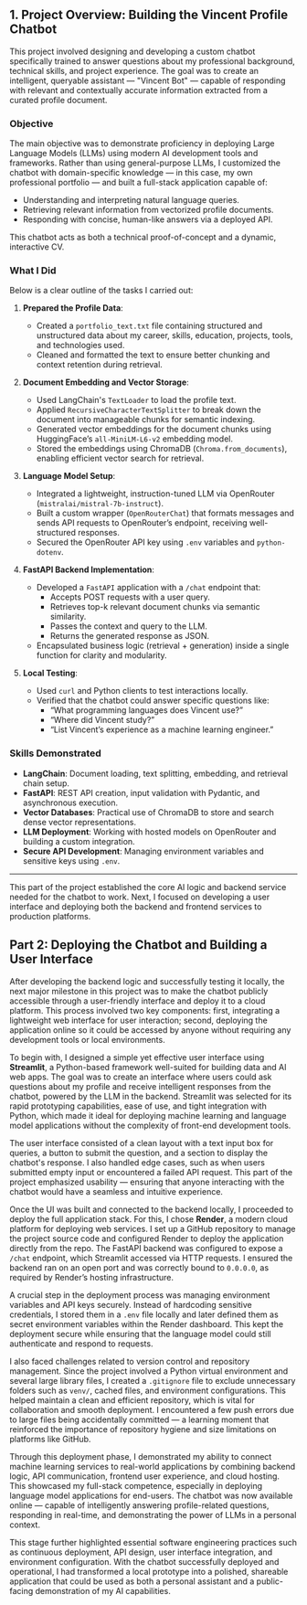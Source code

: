 ## 1. Project Overview: Building the Vincent Profile Chatbot

This project involved designing and developing a custom chatbot specifically trained to answer questions about my professional background, technical skills, and project experience. The goal was to create an intelligent, queryable assistant — "Vincent Bot" — capable of responding with relevant and contextually accurate information extracted from a curated profile document.

### Objective

The main objective was to demonstrate proficiency in deploying Large Language Models (LLMs) using modern AI development tools and frameworks. Rather than using general-purpose LLMs, I customized the chatbot with domain-specific knowledge — in this case, my own professional portfolio — and built a full-stack application capable of:

- Understanding and interpreting natural language queries.
- Retrieving relevant information from vectorized profile documents.
- Responding with concise, human-like answers via a deployed API.

This chatbot acts as both a technical proof-of-concept and a dynamic, interactive CV.

### What I Did

Below is a clear outline of the tasks I carried out:

1. **Prepared the Profile Data**:  
   - Created a `portfolio_text.txt` file containing structured and unstructured data about my career, skills, education, projects, tools, and technologies used.
   - Cleaned and formatted the text to ensure better chunking and context retention during retrieval.

2. **Document Embedding and Vector Storage**:
   - Used LangChain's `TextLoader` to load the profile text.
   - Applied `RecursiveCharacterTextSplitter` to break down the document into manageable chunks for semantic indexing.
   - Generated vector embeddings for the document chunks using HuggingFace’s `all-MiniLM-L6-v2` embedding model.
   - Stored the embeddings using ChromaDB (`Chroma.from_documents`), enabling efficient vector search for retrieval.

3. **Language Model Setup**:
   - Integrated a lightweight, instruction-tuned LLM via OpenRouter (`mistralai/mistral-7b-instruct`).
   - Built a custom wrapper (`OpenRouterChat`) that formats messages and sends API requests to OpenRouter’s endpoint, receiving well-structured responses.
   - Secured the OpenRouter API key using `.env` variables and `python-dotenv`.

4. **FastAPI Backend Implementation**:
   - Developed a `FastAPI` application with a `/chat` endpoint that:
     - Accepts POST requests with a user query.
     - Retrieves top-k relevant document chunks via semantic similarity.
     - Passes the context and query to the LLM.
     - Returns the generated response as JSON.
   - Encapsulated business logic (retrieval + generation) inside a single function for clarity and modularity.

5. **Local Testing**:
   - Used `curl` and Python clients to test interactions locally.
   - Verified that the chatbot could answer specific questions like:
     - “What programming languages does Vincent use?”
     - “Where did Vincent study?”
     - “List Vincent’s experience as a machine learning engineer.”

### Skills Demonstrated

- **LangChain**: Document loading, text splitting, embedding, and retrieval chain setup.
- **FastAPI**: REST API creation, input validation with Pydantic, and asynchronous execution.
- **Vector Databases**: Practical use of ChromaDB to store and search dense vector representations.
- **LLM Deployment**: Working with hosted models on OpenRouter and building a custom integration.
- **Secure API Development**: Managing environment variables and sensitive keys using `.env`.

---

This part of the project established the core AI logic and backend service needed for the chatbot to work. Next, I focused on developing a user interface and deploying both the backend and frontend services to production platforms.

## Part 2: Deploying the Chatbot and Building a User Interface

After developing the backend logic and successfully testing it locally, the next major milestone in this project was to make the chatbot publicly accessible through a user-friendly interface and deploy it to a cloud platform. This process involved two key components: first, integrating a lightweight web interface for user interaction; second, deploying the application online so it could be accessed by anyone without requiring any development tools or local environments.

To begin with, I designed a simple yet effective user interface using **Streamlit**, a Python-based framework well-suited for building data and AI web apps. The goal was to create an interface where users could ask questions about my profile and receive intelligent responses from the chatbot, powered by the LLM in the backend. Streamlit was selected for its rapid prototyping capabilities, ease of use, and tight integration with Python, which made it ideal for deploying machine learning and language model applications without the complexity of front-end development tools.

The user interface consisted of a clean layout with a text input box for queries, a button to submit the question, and a section to display the chatbot's response. I also handled edge cases, such as when users submitted empty input or encountered a failed API request. This part of the project emphasized usability — ensuring that anyone interacting with the chatbot would have a seamless and intuitive experience.

Once the UI was built and connected to the backend locally, I proceeded to deploy the full application stack. For this, I chose **Render**, a modern cloud platform for deploying web services. I set up a GitHub repository to manage the project source code and configured Render to deploy the application directly from the repo. The FastAPI backend was configured to expose a `/chat` endpoint, which Streamlit accessed via HTTP requests. I ensured the backend ran on an open port and was correctly bound to `0.0.0.0`, as required by Render’s hosting infrastructure.

A crucial step in the deployment process was managing environment variables and API keys securely. Instead of hardcoding sensitive credentials, I stored them in a `.env` file locally and later defined them as secret environment variables within the Render dashboard. This kept the deployment secure while ensuring that the language model could still authenticate and respond to requests.

I also faced challenges related to version control and repository management. Since the project involved a Python virtual environment and several large library files, I created a `.gitignore` file to exclude unnecessary folders such as `venv/`, cached files, and environment configurations. This helped maintain a clean and efficient repository, which is vital for collaboration and smooth deployment. I encountered a few push errors due to large files being accidentally committed — a learning moment that reinforced the importance of repository hygiene and size limitations on platforms like GitHub.

Through this deployment phase, I demonstrated my ability to connect machine learning services to real-world applications by combining backend logic, API communication, frontend user experience, and cloud hosting. This showcased my full-stack competence, especially in deploying language model applications for end-users. The chatbot was now available online — capable of intelligently answering profile-related questions, responding in real-time, and demonstrating the power of LLMs in a personal context.

This stage further highlighted essential software engineering practices such as continuous deployment, API design, user interface integration, and environment configuration. With the chatbot successfully deployed and operational, I had transformed a local prototype into a polished, shareable application that could be used as both a personal assistant and a public-facing demonstration of my AI capabilities.

